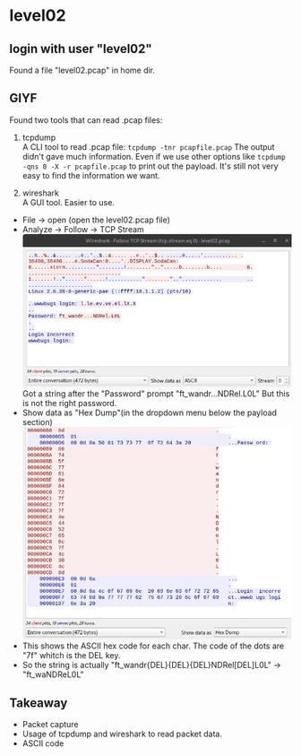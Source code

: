 # level02

## login with user "level02"
Found a file "level02.pcap" in home dir.

## GIYF
Found two tools that can read .pcap files:
1. tcpdump  
A CLI tool to read .pcap file:
`tcpdump -tnr pcapfile.pcap`
The output didn't gave much information. Even if we use other options like `tcpdump -qns 0 -X -r pcapfile.pcap` to print out the payload. It's still not very easy to find the information we want.

2. wireshark  
A GUI tool. Easier to use.  
- File -> open (open the level02.pcap file)
- Analyze -> Follow -> TCP Stream
![TCP Stream](TCPStream.png)
Got a string after the "Password" prompt "ft_wandr...NDRel.L0L"
But this is not the right password.
- Show data as "Hex Dump"(in the dropdown menu below the payload section)
![Hex Dump](HexDump.png)
- This shows the ASCII hex code for each char. The code of the dots are "7f" whitch is the DEL key.
- So the string is actually "ft_wandr{DEL}{DEL}{DEL}NDRel[DEL]L0L" -> "ft_waNDReL0L"

## Takeaway
- Packet capture  
- Usage of tcpdump and wireshark to read packet data.  
- ASCII code
